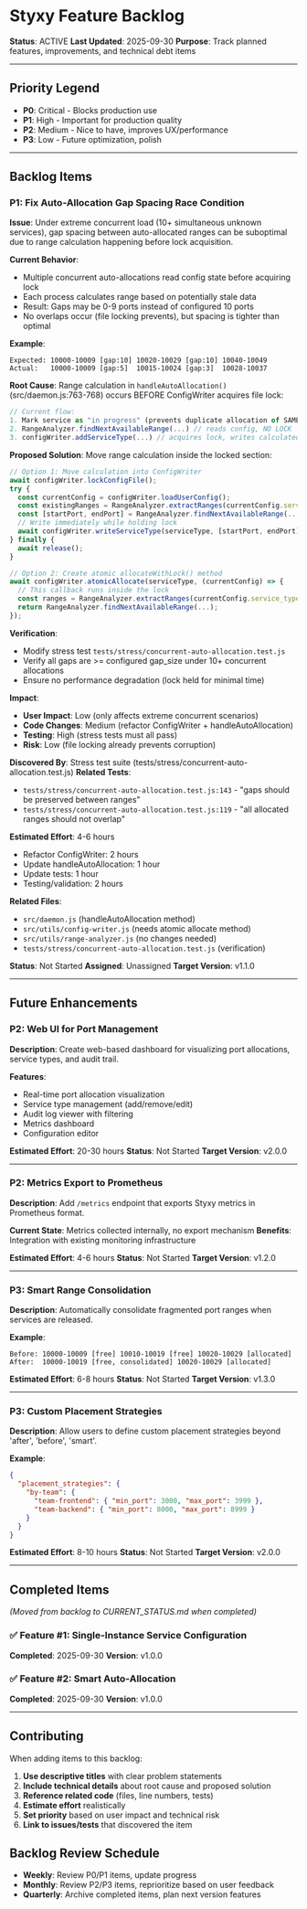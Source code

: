 # Styxy Feature Backlog

**Status**: ACTIVE
**Last Updated**: 2025-09-30
**Purpose**: Track planned features, improvements, and technical debt items

---

## Priority Legend

- **P0**: Critical - Blocks production use
- **P1**: High - Important for production quality
- **P2**: Medium - Nice to have, improves UX/performance
- **P3**: Low - Future optimization, polish

---

## Backlog Items

### P1: Fix Auto-Allocation Gap Spacing Race Condition

**Issue**: Under extreme concurrent load (10+ simultaneous unknown services), gap spacing between auto-allocated ranges can be suboptimal due to range calculation happening before lock acquisition.

**Current Behavior**:
- Multiple concurrent auto-allocations read config state before acquiring lock
- Each process calculates range based on potentially stale data
- Result: Gaps may be 0-9 ports instead of configured 10 ports
- No overlaps occur (file locking prevents), but spacing is tighter than optimal

**Example**:
```
Expected: 10000-10009 [gap:10] 10020-10029 [gap:10] 10040-10049
Actual:   10000-10009 [gap:5]  10015-10024 [gap:3]  10028-10037
```

**Root Cause**:
Range calculation in `handleAutoAllocation()` (src/daemon.js:763-768) occurs BEFORE ConfigWriter acquires file lock:

```javascript
// Current flow:
1. Mark service as "in progress" (prevents duplicate allocation of SAME type)
2. RangeAnalyzer.findNextAvailableRange(...) // reads config, NO LOCK
3. configWriter.addServiceType(...) // acquires lock, writes calculated range
```

**Proposed Solution**:
Move range calculation inside the locked section:

```javascript
// Option 1: Move calculation into ConfigWriter
await configWriter.lockConfigFile();
try {
  const currentConfig = configWriter.loadUserConfig();
  const existingRanges = RangeAnalyzer.extractRanges(currentConfig.service_types);
  const [startPort, endPort] = RangeAnalyzer.findNextAvailableRange(...);
  // Write immediately while holding lock
  await configWriter.writeServiceType(serviceType, [startPort, endPort], metadata);
} finally {
  await release();
}

// Option 2: Create atomic allocateWithLock() method
await configWriter.atomicAllocate(serviceType, (currentConfig) => {
  // This callback runs inside the lock
  const ranges = RangeAnalyzer.extractRanges(currentConfig.service_types);
  return RangeAnalyzer.findNextAvailableRange(...);
});
```

**Verification**:
- Modify stress test `tests/stress/concurrent-auto-allocation.test.js`
- Verify all gaps are >= configured gap_size under 10+ concurrent allocations
- Ensure no performance degradation (lock held for minimal time)

**Impact**:
- **User Impact**: Low (only affects extreme concurrent scenarios)
- **Code Changes**: Medium (refactor ConfigWriter + handleAutoAllocation)
- **Testing**: High (stress tests must all pass)
- **Risk**: Low (file locking already prevents corruption)

**Discovered By**: Stress test suite (tests/stress/concurrent-auto-allocation.test.js)
**Related Tests**:
- `tests/stress/concurrent-auto-allocation.test.js:143` - "gaps should be preserved between ranges"
- `tests/stress/concurrent-auto-allocation.test.js:119` - "all allocated ranges should not overlap"

**Estimated Effort**: 4-6 hours
- Refactor ConfigWriter: 2 hours
- Update handleAutoAllocation: 1 hour
- Update tests: 1 hour
- Testing/validation: 2 hours

**Related Files**:
- `src/daemon.js` (handleAutoAllocation method)
- `src/utils/config-writer.js` (needs atomic allocate method)
- `src/utils/range-analyzer.js` (no changes needed)
- `tests/stress/concurrent-auto-allocation.test.js` (verification)

**Status**: Not Started
**Assigned**: Unassigned
**Target Version**: v1.1.0

---

## Future Enhancements

### P2: Web UI for Port Management

**Description**: Create web-based dashboard for visualizing port allocations, service types, and audit trail.

**Features**:
- Real-time port allocation visualization
- Service type management (add/remove/edit)
- Audit log viewer with filtering
- Metrics dashboard
- Configuration editor

**Estimated Effort**: 20-30 hours
**Status**: Not Started
**Target Version**: v2.0.0

---

### P2: Metrics Export to Prometheus

**Description**: Add `/metrics` endpoint that exports Styxy metrics in Prometheus format.

**Current State**: Metrics collected internally, no export mechanism
**Benefits**: Integration with existing monitoring infrastructure

**Estimated Effort**: 4-6 hours
**Status**: Not Started
**Target Version**: v1.2.0

---

### P3: Smart Range Consolidation

**Description**: Automatically consolidate fragmented port ranges when services are released.

**Example**:
```
Before: 10000-10009 [free] 10010-10019 [free] 10020-10029 [allocated]
After:  10000-10019 [free, consolidated] 10020-10029 [allocated]
```

**Estimated Effort**: 6-8 hours
**Status**: Not Started
**Target Version**: v1.3.0

---

### P3: Custom Placement Strategies

**Description**: Allow users to define custom placement strategies beyond 'after', 'before', 'smart'.

**Example**:
```json
{
  "placement_strategies": {
    "by-team": {
      "team-frontend": { "min_port": 3000, "max_port": 3999 },
      "team-backend": { "min_port": 8000, "max_port": 8999 }
    }
  }
}
```

**Estimated Effort**: 8-10 hours
**Status**: Not Started
**Target Version**: v2.0.0

---

## Completed Items

_(Moved from backlog to CURRENT_STATUS.md when completed)_

### ✅ Feature #1: Single-Instance Service Configuration
**Completed**: 2025-09-30
**Version**: v1.0.0

### ✅ Feature #2: Smart Auto-Allocation
**Completed**: 2025-09-30
**Version**: v1.0.0

---

## Contributing

When adding items to this backlog:

1. **Use descriptive titles** with clear problem statements
2. **Include technical details** about root cause and proposed solution
3. **Reference related code** (files, line numbers, tests)
4. **Estimate effort** realistically
5. **Set priority** based on user impact and technical risk
6. **Link to issues/tests** that discovered the item

## Backlog Review Schedule

- **Weekly**: Review P0/P1 items, update progress
- **Monthly**: Review P2/P3 items, reprioritize based on user feedback
- **Quarterly**: Archive completed items, plan next version features
